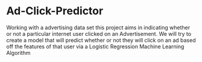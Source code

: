 # Ad-Click-Predictor
Working with a advertising data set this project aims in indicating whether or not a particular internet user clicked on an Advertisement. We will try to create a model that will predict whether or not they will click on an ad based off the features of that user via  a  Logistic Regression Machine Learning Algorithm
